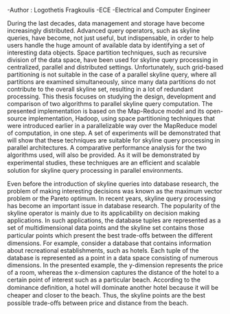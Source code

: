
-Author : Logothetis Fragkoulis
-ECE
-Electrical and Computer Engineer



During the last decades, data management and storage have become increasingly distributed. Advanced query operators, such as 
skyline queries, have become, not just useful, but indispensable, in order to help users handle the huge amount of available
data by identifying a set of interesting data objects. Space partition techniques, such as recursive division of the data space,
have been used for skyline query processing in centralized, parallel and distributed settings. Unfortunately, such grid-based 
partitioning is not suitable in the case of a parallel skyline query, where all partitions are examined simultaneously,
since many data partitions do not contribute to the overall skyline set, resulting in a lot of redundant processing.
This thesis focuses on studying the design, development and comparison of two algorithms to parallel skyline query computation. 
The presented implementation is based on the Map-Reduce model and its open-source implementation, Hadoop, using space partitioning 
techniques that were introduced earlier in a parallelizable way over the MapReduce model of computation, in one step. 
A set of experiments will be demonstrated that will show that these techniques are suitable for skyline query processing in
parallel architectures. A comparative performance analysis for the two algorithms used, will also be provided. As it will be 
demonstrated by experimental studies, these techniques are an eﬃcient and scalable solution for skyline query processing in 
parallel environments.


Even before the introduction of skyline queries into database research, 
the problem of making interesting decisions was known as the maximum vector problem
or the Pareto optimum. In recent years, skyline query processing has become an important issue 
in database research. The popularity of the skyline operator is mainly due to its applicability on decision
making applications. In such applications, the database tuples are represented as a set of multidimensional 
data points and the skyline set contains those particular points which present the best trade-oﬀs between the 
diﬀerent dimensions. For example, consider a database that contains information about recreational establishments, such as hotels. 
Each tuple of the database is represented as a point in a data space consisting of numerous dimensions. In the presented example,
the y-dimension represents the price of a room, whereas the x-dimension captures the distance of the hotel to a certain point of 
interest such as a particular beach. According to the dominance deﬁnition, a hotel will dominate another hotel because it will be
cheaper and closer to the beach. Thus, the skyline points are the best possible trade-oﬀs between price and distance from the beach.
